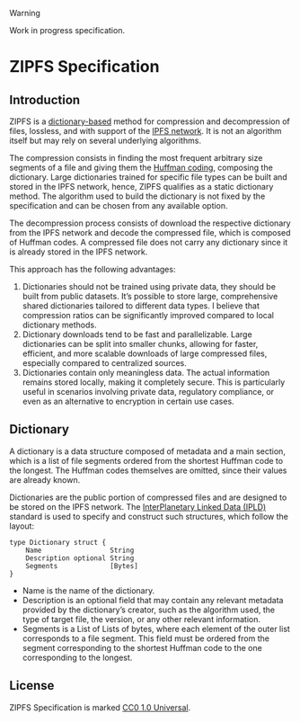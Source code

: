 > [!WARNING]
> Work in progress specification.

# ZIPFS Specification

## Introduction

ZIPFS is a [dictionary-based](https://en.wikipedia.org/wiki/Dictionary_coder) method for compression and decompression of files, lossless, and with support of the [IPFS network](https://ipfs.tech/). It is not an algorithm itself but may rely on several underlying algorithms.

The compression consists in finding the most frequent arbitrary size segments of a file and giving them the [Huffman coding](https://en.wikipedia.org/wiki/Huffman_coding), composing the dictionary. Large dictionaries trained for specific file types can be built and stored in the IPFS network, hence, ZIPFS qualifies as a static dictionary method. The algorithm used to build the dictionary is not fixed by the specification and can be chosen from any available option.

The decompression process consists of download the respective dictionary from the IPFS network and decode the compressed file, which is composed of Huffman codes. A compressed file does not carry any dictionary since it is already stored in the IPFS network. 

This approach has the following advantages:

1. Dictionaries should not be trained using private data, they should be built from public datasets. It’s possible to store large, comprehensive shared dictionaries tailored to different data types. I believe that compression ratios can be significantly improved compared to local dictionary methods.
2. Dictionary downloads tend to be fast and parallelizable. Large dictionaries can be split into smaller chunks, allowing for faster, efficient, and more scalable downloads of large compressed files, especially compared to centralized sources.
3. Dictionaries contain only meaningless data. The actual information remains stored locally, making it completely secure. This is particularly useful in scenarios involving private data, regulatory compliance, or even as an alternative to encryption in certain use cases.

## Dictionary

A dictionary is a data structure composed of metadata and a main section, which is a list of file segments ordered from the shortest Huffman code to the longest. The Huffman codes themselves are omitted, since their values are already known.

Dictionaries are the public portion of compressed files and are designed to be stored on the IPFS network. The [InterPlanetary Linked Data (IPLD)](https://ipld.io/) standard is used to specify and construct such structures, which follow the layout:

```
type Dictionary struct {
	Name                 String
	Description optional String
	Segments             [Bytes]
}
```
- Name is the name of the dictionary.
- Description is an optional field that may contain any relevant metadata provided by the dictionary’s creator, such as the algorithm used, the type of target file, the version, or any other relevant information.
- Segments is a List of Lists of bytes, where each element of the outer list corresponds to a file segment. This field must be ordered from the segment corresponding to the shortest Huffman code to the one corresponding to the longest.

## License

ZIPFS Specification is marked [CC0 1.0 Universal](./LICENSE).